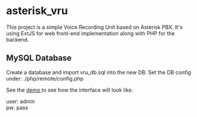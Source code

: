 # asterisk_vru

This project is a simple Voice Recording Unit based on Asterisk PBX. It's using ExtJS for web front-end implementation along with PHP for the backend.

<h2>MySQL Database</h2>
Create a database and import vru_db.sql into the new DB. Set the DB config under: ./php/remote/config.php

See the <a href="http://vru-ext.mehrdust.com"> demo </a> to see how the interface will look like.

user: admin
<br>
pw: pass 
